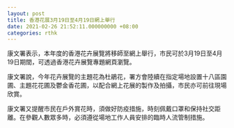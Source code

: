 ```yaml
---
layout: post
title: 香港花展3月19日至4月19日網上舉行
date: 2021-02-26 21:52:11.000000000 +08:00
categories: rthk
---
```


康文署表示，本年度的香港花卉展覽將移師至網上舉行，市民可於3月19日至4月19日期間，可透過香港花卉展覽專題網頁瀏覽。
 
康文署說，今年花卉展覽的主題花為杜鵑花，署方會陸續在指定場地設置十八區園圃、主題花花圃及鬱金香花圃，以配合網上花展的製作及拍攝，市民亦可前往現場欣賞。

康文署又提醒市民在戶外賞花時，須做好防疫措施，時刻佩戴口罩和保持社交距離。在參觀人數眾多時，必須遵從場地工作人員安排的臨時人流管制措施。

